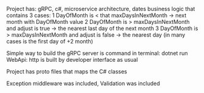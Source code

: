 Project has: gRPC, c#, microservice architecture, dates business logic that contains 3 cases:
   1 DayOfMonth is < that maxDaysInNextMonth -> next month with DayOfMonth value
   2 DayOfMonth is > maxDaysInNextMonth and adjust is true -> the nearest last day of the next month
   3 DayOfMonth is > maxDaysInNextMonth and adjust is false -> the nearest day (in many cases is the first day of +2 month)

Simple way to build the gRPC server is command in terminal: dotnet run
WebApi: http is built by developer interface as usual

Project has proto files that maps the C# classes

Exception middleware was included,
Validation was included
